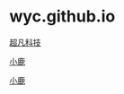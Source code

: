 # wyc.github.io
<a href="https://wangyuchenbv.github.io/day06/code/html/超凡科技.html">超凡科技</a>

<a href="https://wangyuchenbv.github.io/小鹿 - 副本/html/001.html">小鹿</a>

<a href="https://wangyuchenbv.github.io/小鹿 - 副本/html/001.html">小鹿</a>
